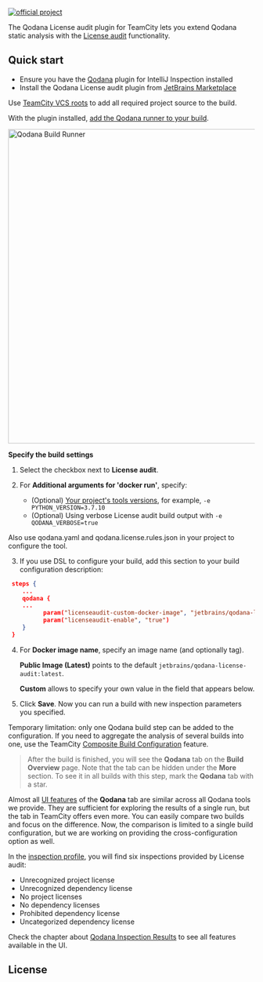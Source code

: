 [//]: # (title: License audit TeamCity plugin)

[![official project](https://jb.gg/badges/official-flat-square.svg)](https://confluence.jetbrains.com/display/ALL/JetBrains+on+GitHub)

The Qodana License audit plugin for TeamCity lets you extend Qodana static analysis with the [License audit](https://www.jetbrains.com/help/qodana/about-license-audit.html) functionality.

## Quick start

* Ensure you have the [Qodana](https://www.jetbrains.com/help/qodana/qodana-teamcity-plugin.html) plugin for IntelliJ Inspection installed
* Install the Qodana License audit plugin from [JetBrains Marketplace](https://plugins.jetbrains.com/plugin/17283-qodana-license-audit)


Use [TeamCity VCS roots](https://www.jetbrains.com/help/teamcity/vcs-root.html) to add all required project source to the build.

With the plugin installed, [add the Qodana runner to your build](https://www.jetbrains.com/help/qodana/teamcity-plugin-configuration.html).

<img src="qodana-build-runner.png" width="641" alt="Qodana Build Runner" border-effect="line"/>  

**Specify the build settings**

1. Select the checkbox next to **License audit**. 
   
2. For **Additional arguments for 'docker run'**, specify:

    - (Optional) [Your project's tools versions](https://www.jetbrains.com/help/qodana/license-audit-docker-techs.html#specify-project-tools-version), for example, `-e PYTHON_VERSION=3.7.10`
    - (Optional) Using verbose License audit build output with `-e QODANA_VERBOSE=true` 


Also use qodana.yaml and qodana.license.rules.json in your project to configure the tool.

3. If you use DSL to configure your build, add this section to your build configuration description:

```JSON
 steps {
    ...
    qodana {
    ...
          param("licenseaudit-custom-docker-image", "jetbrains/qodana-license-audit")
          param("licenseaudit-enable", "true")
    }
 }    
```

4. For **Docker image name**, specify an image name (and optionally tag).

   **Public Image (Latest)** points to the default `jetbrains/qodana-license-audit:latest`.

   **Custom** allows to specify your own value in the field that appears below.

5. Click **Save**. Now you can run a build with new inspection parameters you specified.

<note>
 
Temporary limitation: only one Qodana build step can be added to the configuration. If you
need to aggregate the analysis of several builds into one, use the TeamCity [Composite Build Configuration](https://www.jetbrains.com/help/teamcity/composite-build-configuration.html) feature.

</note>

> After the build is finished, you will see the **Qodana** tab on the **Build Overview** page. Note that the tab can be hidden under the **More** section. To see it in all builds with this step, mark the **Qodana** tab with a star.

Almost all [UI features](https://www.jetbrains.com/help/qodana/ui-overview.html) of the **Qodana** tab are similar across all Qodana tools we provide. They are sufficient for exploring the results of a single run, but the tab in TeamCity offers even more. You can easily compare two builds and focus on the difference. Now, the comparison is limited to a single build configuration, but
we are working on providing the cross-configuration option as well.

In the [inspection profile](https://www.jetbrains.com/help/qodana/ui-overview.html#Adjust+your+inspection+profile), you will find six inspections provided by License audit:
* Unrecognized project license
* Unrecognized dependency license
* No project licenses
* No dependency licenses
* Prohibited dependency license
* Uncategorized dependency license


Check the chapter about [Qodana Inspection Results](https://www.jetbrains.com/help/qodana/ui-overview.html) to see all features available in the UI.


## License

<include src="lib_qd.xml" include-id="license-info">
    <var name="product" value="Qodana License audit TeamCity plugin"/>
</include>